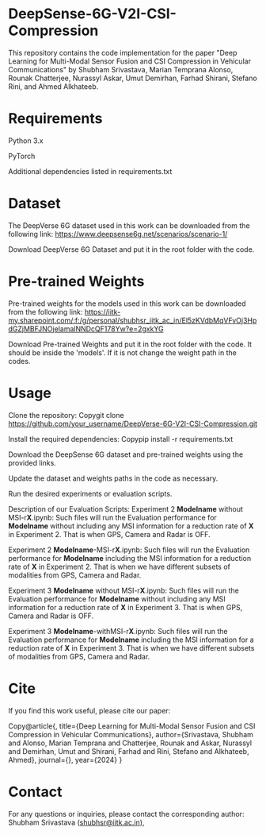 # DeepSense-6G-V2I-CSI-Compression
This repository contains the code implementation for the paper "Deep Learning for Multi-Modal Sensor Fusion and CSI Compression in Vehicular Communications" by Shubham Srivastava, Marian Temprana Alonso, Rounak Chatterjee, Nurassyl Askar, Umut Demirhan, Farhad Shirani, Stefano Rini, and Ahmed Alkhateeb.


# Requirements

Python 3.x

PyTorch

Additional dependencies listed in requirements.txt

# Dataset
The DeepVerse 6G dataset used in this work can be downloaded from the following link: https://www.deepsense6g.net/scenarios/scenario-1/

Download DeepVerse 6G Dataset and put it in the root folder with the code.

# Pre-trained Weights
Pre-trained weights for the models used in this work can be downloaded from the following link: https://iitk-my.sharepoint.com/:f:/g/personal/shubhsr_iitk_ac_in/El5zKVdbMqVFvOj3HpdGZjMBFJNOjelamalNNDcQF178Yw?e=2gxkYG

Download Pre-trained Weights and put it in the root folder with the code. It should be inside the 'models'. If it is not change the weight path in the codes.

# Usage

Clone the repository:
Copygit clone https://github.com/your_username/DeepVerse-6G-V2I-CSI-Compression.git

Install the required dependencies:
Copypip install -r requirements.txt

Download the DeepSense 6G dataset and pre-trained weights using the provided links.

Update the dataset and weights paths in the code as necessary.

Run the desired experiments or evaluation scripts.

Description of our Evaluation Scripts:
Experiment 2 **Modelname** without MSI-r**X**.ipynb: Such files will run the Evaluation performance for **Modelname** without including any MSI information for a reduction rate of **X** in Experiment 2. That is when GPS, Camera and Radar is OFF.

Experiment 2 **Modelname**-MSI-r**X**.ipynb: Such files will run the Evaluation performance for **Modelname** including the MSI information for a reduction rate of **X** in Experiment 2. That is when we have different subsets of modalities from GPS, Camera and Radar.

Experiment 3 **Modelname** without MSI-r**X**.ipynb: Such files will run the Evaluation performance for **Modelname** without including any MSI information for a reduction rate of **X** in Experiment 3. That is when GPS, Camera and Radar is OFF.

Experiment 3 **Modelname**-withMSI-r**X**.ipynb: Such files will run the Evaluation performance for **Modelname** including the MSI information for a reduction rate of **X** in Experiment 3. That is when we have different subsets of modalities from GPS, Camera and Radar.

# Cite
If you find this work useful, please cite our paper:

Copy@article{,
  title={Deep Learning for Multi-Modal Sensor Fusion and CSI Compression in Vehicular Communications},
  author={Srivastava, Shubham and Alonso, Marian Temprana and Chatterjee, Rounak and Askar, Nurassyl and Demirhan, Umut and Shirani, Farhad and Rini, Stefano and Alkhateeb, Ahmed},
  journal={},
  year={2024}
}

# Contact
For any questions or inquiries, please contact the corresponding author:
Shubham Srivastava (shubhsr@iitk.ac.in),
